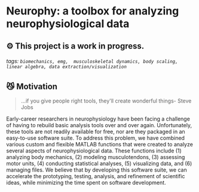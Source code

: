 # Neurophy: a toolbox for analyzing neurophysiological data

## :gear: This project is a work in progress.

###### tags: `biomechanics, emg,  musculoskeletal dynamics, body scaling, linear algebra, data extraction/visualization `

## :smirk_cat: Motivation
> ...if you give people right tools, they'll create wonderful things- Steve Jobs

Early-career researchers in neurophysiology have been facing a challenge of having to rebuild basic analysis tools over and over again. Unfortunately, these tools are not readily available for free, nor are they packaged in an easy-to-use software suite. To address this problem, we have combined various custom and flexible MATLAB functions that were created to analyze several aspects of neurophysiological data. These functions include (1) analyzing body mechanics, (2) modeling musculotendons, (3) assessing motor units, (4) conducting statistical analyses, (5) visualizing data, and (6) managing files. We believe that by developing this software suite, we can accelerate the prototyping, testing, analysis, and refinement of scientific ideas, while minimizing the time spent on software development.